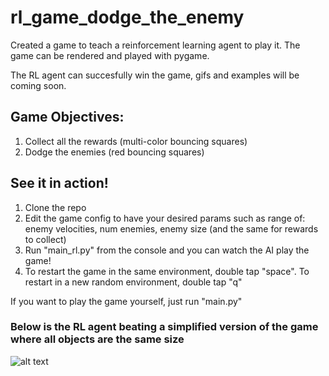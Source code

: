 # rl_game_dodge_the_enemy
Created a game to teach a reinforcement learning agent to play it. The game can be rendered and played with pygame.

The RL agent can succesfully win the game, gifs and examples will be coming soon.

## Game Objectives:
1) Collect all the rewards (multi-color bouncing squares)
2) Dodge the enemies (red bouncing squares)

## See it in action! ##
1) Clone the repo
2) Edit the game config to have your desired params such as range of: enemy velocities, num enemies, enemy size (and the same for rewards to collect)
3) Run "main_rl.py" from the console and you can watch the AI play the game!
4) To restart the game in the same environment, double tap "space". To restart in a new random environment, double tap "q"

If you want to play the game yourself, just run "main.py"


### Below is the RL agent beating a simplified version of the game where all objects are the same size 

![alt text](https://github.com/candrasc/rl_game_dodge_the_enemy/blob/main/read_me_images/ezgif-2-b3433a7c00d1.gif "RL Agent Victory")
